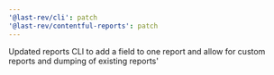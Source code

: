 ```yaml
---
'@last-rev/cli': patch
'@last-rev/contentful-reports': patch
---
```


Updated reports CLI to add a field to one report and allow for custom reports and dumping of existing reports'
